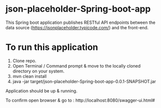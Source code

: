 # json-placeholder-Spring-boot-app
This Spring boot application publishes RESTful API endpoints between the data source (https://jsonplaceholder.typicode.com/) and the front-end.

# To run this application
1. Clone repo.
2. Open Terminal / Command prompt & move to the locally cloned directory on your system.
3. mvn clean install
4. java -jar target/json-placeholder-Spring-boot-app-0.0.1-SNAPSHOT.jar

Application should be up & running. 

To confirm open browser & go to : http://localhost:8080/swagger-ui.html#

